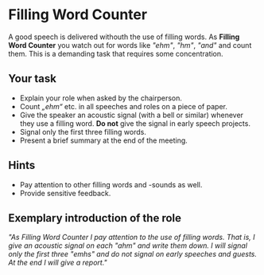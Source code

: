 
# Filling Word Counter

A good speech is delivered withouth the use of filling words.
As **Filling Word Counter** you watch out for words like *"ehm"*, *"hm"*, *"and"* and count them.
This is a demanding task that requires some concentration.


## Your task

* Explain your role when asked by the chairperson.
* Count *„ehm“* etc. in all speeches and roles on a piece of paper.
* Give the speaker an acoustic signal (with a bell or similar) whenever they use a filling word. **Do not** give the signal in early speech projects. 
* Signal only the first three filling words.
* Present a brief summary at the end of the meeting.


## Hints

* Pay attention to other filling words and -sounds as well.
* Provide sensitive feedback.


## Exemplary introduction of the role

*"As Filling Word Counter I pay attention to the use of filling words. That is, I give an acoustic signal on each "ahm" and write them down. I will signal only the first three "emhs" and do not signal on early speeches and guests. At the end I will give a report."*

